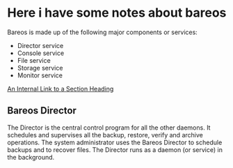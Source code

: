 # Here i have some notes about bareos

Bareos is made up of the following major components or services: 
- Director service
- Console service
- File service
- Storage service
- Monitor service

[An Internal Link to a Section Heading](#Bareos-Director)

## Bareos Director
The Director is the central control program for all the other daemons. It schedules and supervises all the backup, restore, verify and archive operations. The system administrator uses the Bareos Director to schedule backups and to recover files. The Director runs as a daemon (or service) in the background.

